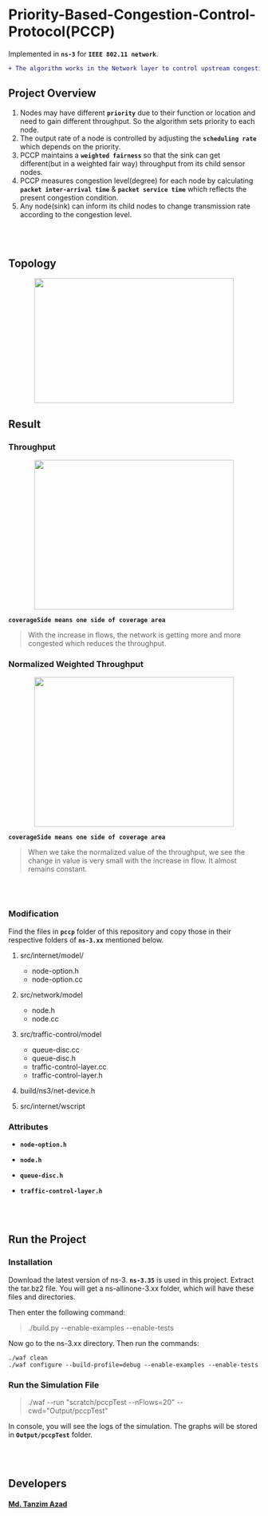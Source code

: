 # Priority-Based-Congestion-Control-Protocol(PCCP)
Implemented in **```ns-3```** for **```IEEE 802.11 network```**.

```diff
+ The algorithm works in the Network layer to control upstream congestion.
```


## **Project Overview**


1) Nodes may have different **```priority```** due to their function or location and need to gain different throughput. So the algorithm sets priority to each node.
2) The output rate of a node is controlled by adjusting the **```scheduling rate```** which depends on the priority.
3) PCCP maintains a **```weighted fairness```** so that the sink can get different(but in a weighted fair way) throughput from its child sensor nodes.
4) PCCP measures congestion level(degree) for each node by calculating **```packet inter-arrival time```** & **```packet service time```** which reflects the present congestion condition.
5) Any node(sink) can inform its child nodes to change transmission rate according to the congestion level.


<br /><br />
## **Topology**
<p align="center">
   <img src="https://github.com/TanzimAzadNishan/Priority-Based-Congestion-Control-Protocol/blob/main/Topology.png" 
        width="400" height="250"/>
</p>



## **Result**

### **Throughput**
<p align="center">
   <img src="https://github.com/TanzimAzadNishan/Priority-Based-Congestion-Control-Protocol/blob/main/Throughput.png" 
        width="400" height="300"/>
</p>


**```coverageSide means one side of coverage area```**
> With the increase in flows, the network is getting more and more congested which reduces the throughput.



### **Normalized Weighted Throughput**
<p align="center">
   <img src="https://github.com/TanzimAzadNishan/Priority-Based-Congestion-Control-Protocol/blob/main/Normalized_Throughput.png" 
        width="400" height="300"/>
</p>


**```coverageSide means one side of coverage area```**
> When we take the normalized value of the throughput, we see the change in value is very small with the increase in flow. It almost remains constant.

<br /><br />
### **Modification**

Find the files in **```pccp```** folder of this repository and copy those in their respective folders of **```ns-3.xx```** 
mentioned below.

1. src/internet/model/
   - node-option.h
   - node-option.cc

2. src/network/model
   - node.h
   - node.cc

3. src/traffic-control/model
   - queue-disc.cc
   - queue-disc.h
   - traffic-control-layer.cc
   - traffic-control-layer.h

4. build/ns3/net-device.h

5. src/internet/wscript

### **Attributes**
- **```node-option.h```**

- **```node.h```**

- **```queue-disc.h```**

- **```traffic-control-layer.h```**


<br /><br />
## **Run the Project**

### Installation
Download the latest version of ns-3. **```ns-3.35```** is used in this project.
Extract the tar.bz2 file. You will get a ns-allinone-3.xx folder, which will have these files and directories.

Then enter the following command:
> ./build.py --enable-examples --enable-tests


Now go to the ns-3.xx directory. Then run the commands:
```
./waf clean
./waf configure --build-profile=debug --enable-examples --enable-tests
```


### Run the Simulation File

> ./waf --run "scratch/pccpTest --nFlows=20" --cwd="Output/pccpTest"


In console, you will see the logs of the simulation. The graphs will be stored in **```Output/pccpTest```** folder.


<br /><br />
## **Developers**
#### [Md. Tanzim Azad](https://github.com/TanzimAzadNishan)








